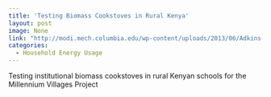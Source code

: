 ```yaml
---
title: 'Testing Biomass Cookstoves in Rural Kenya'
layout: post
image: None
link: "http://modi.mech.columbia.edu/wp-content/uploads/2013/06/Adkins-cookstove-Kenya-paper-Energy-for-S.D.-version-8.10.pdf"
categories:
  - Household Energy Usage
---
```


 Testing institutional biomass cookstoves in rural Kenyan schools for the Millennium Villages Project
